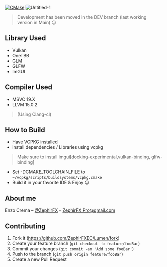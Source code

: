 [![CMake](https://github.com/ZephirFXEC/Lumen/actions/workflows/cmake.yml/badge.svg)](https://github.com/ZephirFXEC/Lumen/actions/workflows/cmake.yml)
![Untitled-1](https://user-images.githubusercontent.com/66848869/202930412-3f399dad-4305-4be7-a370-21385a8eb718.png)
> Development has been moved in the DEV branch (last working version in Main) 😔


## Library Used
- Vulkan
- OneTBB
- GLM 
- GLFW
- ImGUI

## Compiler Used
- MSVC 19.X
- LLVM 15.0.2 
>(Using Clang-cl)

## How to Build 
 - Have VCPKG installed
 - install dependencies / Libraries using vcpkg 
 > Make sure to install imgui[docking-experimental,vulkan-binding, glfw-binding]
 - Set -DCMAKE_TOOLCHAIN_FILE to ``~/vcpkg/scripts/buildsystems/vcpkg.cmake``
 - Build it in your favorite IDE & Enjoy 😌

 

## About me

Enzo Crema – [@ZephirFX](https://twitter.com/zephirfxx) – ZephirFX.Pro@gmail.com


## Contributing

1. Fork it (<https://github.com/ZephirFXEC/Lumen/fork>)
2. Create your feature branch (`git checkout -b feature/fooBar`)
3. Commit your changes (`git commit -am 'Add some fooBar'`)
4. Push to the branch (`git push origin feature/fooBar`)
5. Create a new Pull Request

